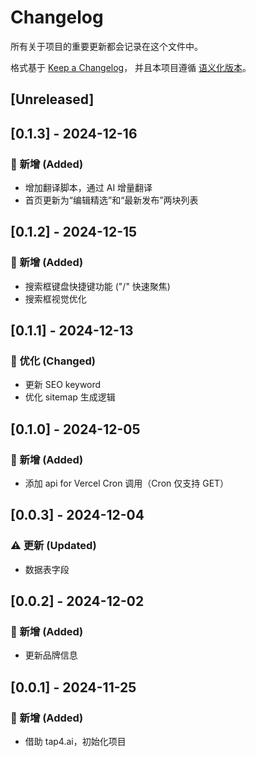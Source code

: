 # Changelog

所有关于项目的重要更新都会记录在这个文件中。

格式基于 [Keep a Changelog](https://keepachangelog.com/zh-CN/1.0.0/)，
并且本项目遵循 [语义化版本](https://semver.org/lang/zh-CN/)。

## [Unreleased]

## [0.1.3] - 2024-12-16

### 🚀 新增 (Added)
- 增加翻译脚本，通过 AI 增量翻译
- 首页更新为“编辑精选”和“最新发布”两块列表

## [0.1.2] - 2024-12-15

### 🚀 新增 (Added)
- 搜索框键盘快捷键功能 ("/" 快速聚焦)
- 搜索框视觉优化

## [0.1.1] - 2024-12-13

### 💎 优化 (Changed)
- 更新 SEO keyword
- 优化 sitemap 生成逻辑

## [0.1.0] - 2024-12-05

### 🚀 新增 (Added)
- 添加 api for Vercel Cron 调用（Cron 仅支持 GET）

## [0.0.3] - 2024-12-04

### ⚠️ 更新 (Updated)
- 数据表字段

## [0.0.2] - 2024-12-02

### 🚀 新增 (Added)
- 更新品牌信息

## [0.0.1] - 2024-11-25

### 🚀 新增 (Added)
- 借助 tap4.ai，初始化项目